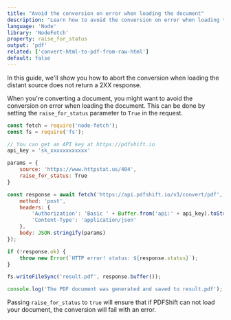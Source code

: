 ```yaml
---
title: "Avoid the conversion on error when loading the document"
description: "Learn how to avoid the conversion on error when loading the document using Node and the NodeFetch library and relies on the PDFShift's API."
language: 'Node'
library: 'NodeFetch'
property: raise_for_status
output: 'pdf'
related: ['convert-html-to-pdf-from-raw-html']
default: false
---
```


In this guide, we'll show you how to abort the conversion when loading the distant source does not return a 2XX response.

When you're converting a document, you might want to avoid the conversion on error when loading the document. This can be done by setting the `raise_for_status` parameter to `True` in the request.


```javascript
const fetch = require('node-fetch');
const fs = require('fs');

// You can get an API key at https://pdfshift.io
api_key = 'sk_xxxxxxxxxxxx'

params = {
    source: 'https://www.httpstat.us/404',
    raise_for_status: True
}

const response = await fetch('https://api.pdfshift.io/v3/convert/pdf', {
    method: 'post',
    headers: {
        'Authorization': 'Basic ' + Buffer.from('api:' + api_key).toString('base64'),
        'Content-Type': 'application/json'
    },
    body: JSON.stringify(params)
});

if (!response.ok) {
    throw new Error(`HTTP error! status: ${response.status}`);
}

fs.writeFileSync('result.pdf', response.buffer());

console.log('The PDF document was generated and saved to result.pdf');
```

Passing `raise_for_status` to `true` will ensure that if PDFShift can not load your document, the conversion will fail with an error.